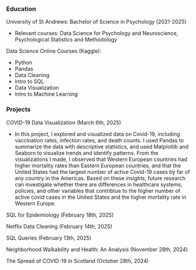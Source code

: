 ### Education 

University of St Andrews: Bachelor of Science in Psychology (2021-2025)  
* Relevant courses: Data Science for Psychology and Neuroscience, Psychological Statistics and Methodology

Data Science Online Courses (Kaggle): 

* Python
* Pandas
* Data Cleaning
* Intro to SQL
* Data Visualization
* Intro to Machine Learning

### Projects 

COVID-19 Data Visualization (March 6th, 2025)  

* In this project, I explored and visualized data on Covid-19, including vaccination rates, infection rates, and death counts. I used Pandas to summarize the data with descriptive statistics, and used Matplotlib and Seaborn to visualize trends and identify patterns. From the visualizations I made, I observed that Western European countries had higher mortality rates than Eastern European countries, and that the United States had the largest number of active Covid-19 cases by far of any country in the Americas. Based on these insights, future research can investigate whether there are differences in healthcare systems, policies, and other variables that contribtue to the higher number of active covid cases in the United States and the higher mortality rate in Western Europe. 

SQL for Epidemiology (February 18th, 2025) 

Netflix Data Cleaning (February 14th, 2025) 

SQL Queries (February 13th, 2025) 

Neighborhood Walkability and Health: An Analysis (November 28th, 2024) 

The Spread of COVID-19 in Scotland (October 28th, 2024)



